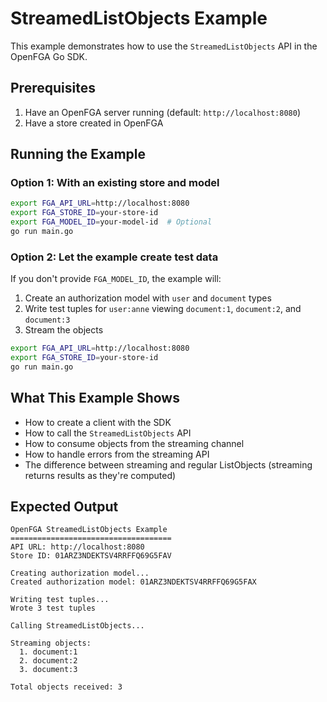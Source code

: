 # StreamedListObjects Example

This example demonstrates how to use the `StreamedListObjects` API in the OpenFGA Go SDK.

## Prerequisites

1. Have an OpenFGA server running (default: `http://localhost:8080`)
2. Have a store created in OpenFGA

## Running the Example

### Option 1: With an existing store and model

```bash
export FGA_API_URL=http://localhost:8080
export FGA_STORE_ID=your-store-id
export FGA_MODEL_ID=your-model-id  # Optional
go run main.go
```

### Option 2: Let the example create test data

If you don't provide `FGA_MODEL_ID`, the example will:
1. Create an authorization model with `user` and `document` types
2. Write test tuples for `user:anne` viewing `document:1`, `document:2`, and `document:3`
3. Stream the objects

```bash
export FGA_API_URL=http://localhost:8080
export FGA_STORE_ID=your-store-id
go run main.go
```

## What This Example Shows

- How to create a client with the SDK
- How to call the `StreamedListObjects` API
- How to consume objects from the streaming channel
- How to handle errors from the streaming API
- The difference between streaming and regular ListObjects (streaming returns results as they're computed)

## Expected Output

```
OpenFGA StreamedListObjects Example
====================================
API URL: http://localhost:8080
Store ID: 01ARZ3NDEKTSV4RRFFQ69G5FAV

Creating authorization model...
Created authorization model: 01ARZ3NDEKTSV4RRFFQ69G5FAX

Writing test tuples...
Wrote 3 test tuples

Calling StreamedListObjects...

Streaming objects:
  1. document:1
  2. document:2
  3. document:3

Total objects received: 3
```

